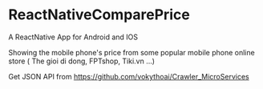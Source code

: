 # ReactNativeComparePrice

A ReactNative App for Android and IOS

Showing the mobile phone's price from some popular mobile phone online store ( The gioi di dong, FPTshop, Tiki.vn ...)

Get JSON API from https://github.com/vokythoai/Crawler_MicroServices
